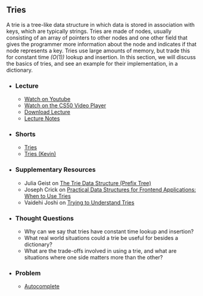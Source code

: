 ## Tries

A trie is a tree-like data structure in which data is stored in association with keys, which are typically strings. Tries are made of nodes, usually consisting of an array of pointers to other nodes and one other field that gives the programmer more information about the node and indicates if that node represents a key. Tries use large amounts of memory, but trade this for constant time _(O(1))_ lookup and insertion. In this section, we will discuss the basics of tries, and see an example for their implementation, in a dictionary.

- ### Lecture
  - [Watch on Youtube](https://www.youtube.com/embed/eZQBx8YJ6Zs?start=6001&end=6258)
  - [Watch on the CS50 Video Player](https://video.cs50.net/2017/fall/lectures/5?t=1h40m1s)
  - [Download Lecture](http://cdn.cs50.net/2017/fall/lectures/5/lecture5-720p.mp4?download)
  - [Lecture Notes](https://docs.cs50.net/2017/fall/notes/5/lecture5.html#trees)

- ### Shorts
  - [Tries](https://www.youtube.com/embed/MC-iQHFdEDI)
  - [Tries (Kevin)](https://www.youtube.com/embed/NKr6gWcXkIM)

- ### Supplementary Resources
  - Julia Geist on [The Trie Data Structure (Prefix Tree)](https://medium.freecodecamp.org/trie-prefix-tree-algorithm-ee7ab3fe3413)
  - Joseph Crick on [Practical Data Structures for Frontend Applications: When to Use Tries](https://hackernoon.com/practical-data-structures-for-frontend-applications-when-to-use-tries-5428a565eba4)
  - Vaidehi Joshi on [Trying to Understand Tries](https://medium.com/basecs/trying-to-understand-tries-3ec6bede0014)

- ### Thought Questions
  - Why can we say that tries have constant time lookup and insertion?
  - What real world situations could a trie be useful for besides a dictionary?
  - What are the trade-offs involved in using a trie, and what are situations where one side matters more than the other?

- ### Problem
  - [Autocomplete](https://docs.cs50.net/2018/ap/problems/autocomplete/autocomplete.html)